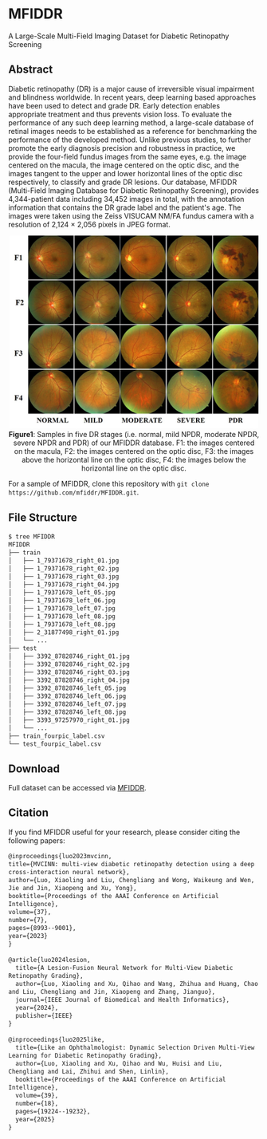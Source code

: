 # MFIDDR
A Large-Scale Multi-Field Imaging Dataset for Diabetic Retinopathy Screening
## Abstract
Diabetic retinopathy (DR) is a major cause of irreversible visual impairment and blindness worldwide. In recent years, deep learning based approaches have been used to detect and grade DR. Early detection enables appropriate treatment and thus prevents vision loss. To evaluate the performance of any such deep learning method, a large-scale database of retinal images needs to be established as a reference for benchmarking the performance of the developed method. Unlike previous studies, to further promote the early diagnosis precision and robustness in practice, we provide the four-field fundus images from the same eyes, e.g. the image centered on the macula, the image centered on the optic disc, and the images tangent to the upper and lower horizontal lines of the optic disc respectively, to classify and grade DR lesions. Our database, MFIDDR (Multi-Field Imaging Database for Diabetic Retinopathy Screening), provides 4,344-patient data including 34,452 images in total, with the annotation information that contains the DR grade label and the patient's age. The images were taken using the Zeiss VISUCAM NM/FA fundus camera with a resolution of 2,124 × 2,056 pixels in JPEG format.

<div align="center">
<img src="fig_01.jpg" width="500">
</br>
<strong>Figure1</strong>: Samples in five DR stages (i.e. normal, mild NPDR, moderate NPDR, severe NPDR and PDR) of our MFIDDR database. F1: the images centered on the macula, F2: the images centered on the optic disc, F3: the images above the horizontal line on the optic disc, F4: the images below the horizontal line on the optic disc.
</div>


For a sample of MFIDDR, clone this repository with `git clone https://github.com/mfiddr/MFIDDR.git`.

## File Structure
```
$ tree MFIDDR
MFIDDR
├── train
│   ├── 1_79371678_right_01.jpg
│   ├── 1_79371678_right_02.jpg
│   ├── 1_79371678_right_03.jpg
│   ├── 1_79371678_right_04.jpg
│   ├── 1_79371678_left_05.jpg
│   ├── 1_79371678_left_06.jpg
│   ├── 1_79371678_left_07.jpg
│   ├── 1_79371678_left_08.jpg
│   ├── 1_79371678_left_08.jpg
│   ├── 2_31877498_right_01.jpg
│   └── ...
├── test
│   ├── 3392_87828746_right_01.jpg
│   ├── 3392_87828746_right_02.jpg
│   ├── 3392_87828746_right_03.jpg
│   ├── 3392_87828746_right_04.jpg
│   ├── 3392_87828746_left_05.jpg
│   ├── 3392_87828746_left_06.jpg
│   ├── 3392_87828746_left_07.jpg
│   ├── 3392_87828746_left_08.jpg
│   ├── 3393_97257970_right_01.jpg
│   └── ...
├── train_fourpic_label.csv
└── test_fourpic_label.csv
```

## Download
Full dataset can be accessed via [MFIDDR](https://docs.google.com/forms/d/1nef1XbcVJtHfSDcbu04PVw9Y4B8jipIWcRXsDgpwI3Q/edit?pli=1).

## Citation
If you find MFIDDR useful for your research, please consider citing the following papers:
```
@inproceedings{luo2023mvcinn,
title={MVCINN: multi-view diabetic retinopathy detection using a deep cross-interaction neural network},
author={Luo, Xiaoling and Liu, Chengliang and Wong, Waikeung and Wen, Jie and Jin, Xiaopeng and Xu, Yong},
booktitle={Proceedings of the AAAI Conference on Artificial Intelligence},
volume={37},
number={7},
pages={8993--9001},
year={2023}
}

@article{luo2024lesion,
  title={A Lesion-Fusion Neural Network for Multi-View Diabetic Retinopathy Grading},
  author={Luo, Xiaoling and Xu, Qihao and Wang, Zhihua and Huang, Chao and Liu, Chengliang and Jin, Xiaopeng and Zhang, Jianguo},
  journal={IEEE Journal of Biomedical and Health Informatics},
  year={2024},
  publisher={IEEE}
}

@inproceedings{luo2025like,
  title={Like an Ophthalmologist: Dynamic Selection Driven Multi-View Learning for Diabetic Retinopathy Grading},
  author={Luo, Xiaoling and Xu, Qihao and Wu, Huisi and Liu, Chengliang and Lai, Zhihui and Shen, Linlin},
  booktitle={Proceedings of the AAAI Conference on Artificial Intelligence},
  volume={39},
  number={18},
  pages={19224--19232},
  year={2025}
}

```
